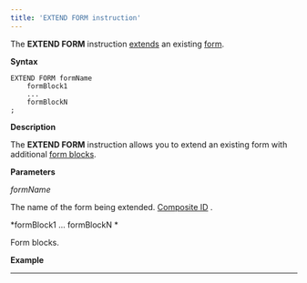 ```yaml
---
title: 'EXTEND FORM instruction'
---
```


The **EXTEND FORM** instruction [extends](Form_extension.md) an existing [form](Forms.md).

**Syntax**

    EXTEND FORM formName 
        formBlock1
        ...
        formBlockN
    ;

**Description**

The **EXTEND FORM** instruction allows you to extend an existing form with additional [form blocks](FORM-instruction_3670145.html#FORMinstruction-blocks).

**Parameters**

*formName*

The name of the form being extended. [Composite ID](IDs_1573053.html#IDs-cid) .

*formBlock1 ... formBlockN *

Form blocks.

**Example**

****************



  
